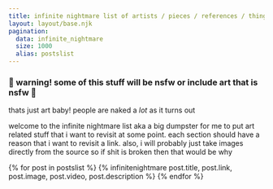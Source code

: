 ```yaml
---
title: infinite nightmare list of artists / pieces / references / things i want to draw
layout: layout/base.njk
pagination: 
  data: infinite_nightmare
  size: 1000
  alias: postslist
---
```

<div class="infinite-nightmare">

### 🔞 warning! some of this stuff will be nsfw or include art that is nsfw 🔞
thats just art baby! people are naked a _lot_ as it turns out

welcome to the infinite nightmare list aka a big dumpster for me to put art related stuff that i want to revisit at some point. each section should have a reason that i want to revisit a link. also, i will probably just take images directly from the source so if shit is broken then that would be why

{% for post in postslist %}
  {% infinitenightmare 
    post.title,
    post.link,
    post.image,
    post.video,
    post.description
  %}
{% endfor %}

</div>